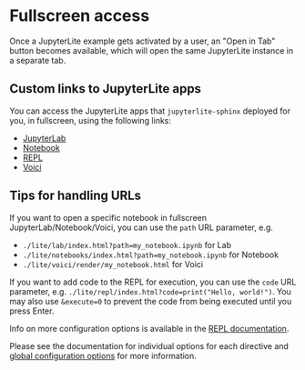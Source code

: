 # Fullscreen access

Once a JupyterLite example gets activated by a user, an "Open in Tab" button becomes available, which will open the same
JupyterLite instance in a separate tab.

## Custom links to JupyterLite apps

You can access the JupyterLite apps that `jupyterlite-sphinx` deployed for you, in fullscreen, using the following links:

- [JupyterLab](lite/lab/index.html)
- [Notebook](lite/tree/index.html)
- [REPL](lite/repl/index.html)
- [Voici](lite/voici/index.html)

## Tips for handling URLs

If you want to open a specific notebook in fullscreen JupyterLab/Notebook/Voici, you can use the `path` URL parameter, e.g. 

- `./lite/lab/index.html?path=my_notebook.ipynb` for Lab
- `./lite/notebooks/index.html?path=my_notebook.ipynb` for Notebook
- `./lite/voici/render/my_notebook.html` for Voici

If you want to add code to the REPL for execution, you can use the `code` URL parameter, e.g. `./lite/repl/index.html?code=print("Hello, world!")`. You may also use `&execute=0` to prevent the code from being executed until you press Enter.

Info on more configuration options is available in the [REPL documentation](https://jupyterlite.readthedocs.io/en/stable/quickstart/embed-repl.html#configuration).

Please see the documentation for individual options for each directive and [global configuration options](configuration.md) for more information.
